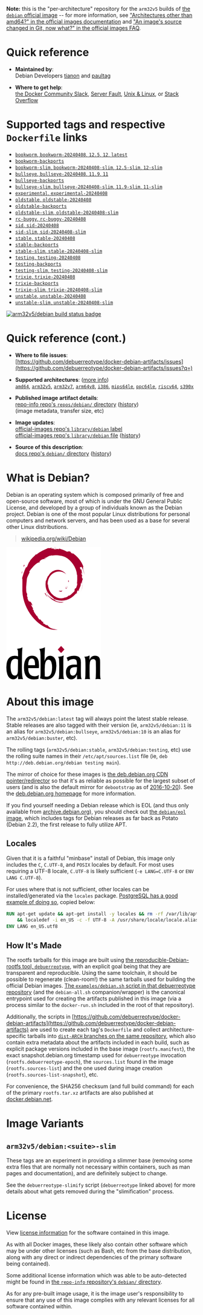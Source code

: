 <!--

********************************************************************************

WARNING:

    DO NOT EDIT "debian/README.md"

    IT IS AUTO-GENERATED

    (from the other files in "debian/" combined with a set of templates)

********************************************************************************

-->

**Note:** this is the "per-architecture" repository for the `arm32v5` builds of [the `debian` official image](https://hub.docker.com/_/debian) -- for more information, see ["Architectures other than amd64?" in the official images documentation](https://github.com/docker-library/official-images#architectures-other-than-amd64) and ["An image's source changed in Git, now what?" in the official images FAQ](https://github.com/docker-library/faq#an-images-source-changed-in-git-now-what).

# Quick reference

-	**Maintained by**:  
	Debian Developers [tianon](https://qa.debian.org/developer.php?login=tianon) and [paultag](https://qa.debian.org/developer.php?login=paultag)

-	**Where to get help**:  
	[the Docker Community Slack](https://dockr.ly/comm-slack), [Server Fault](https://serverfault.com/help/on-topic), [Unix & Linux](https://unix.stackexchange.com/help/on-topic), or [Stack Overflow](https://stackoverflow.com/help/on-topic)

# Supported tags and respective `Dockerfile` links

-	[`bookworm`, `bookworm-20240408`, `12.5`, `12`, `latest`](https://github.com/debuerreotype/docker-debian-artifacts/blob/9bb36a14c0f0998dc0df8ea45799f95cb131c83a/bookworm/Dockerfile)
-	[`bookworm-backports`](https://github.com/debuerreotype/docker-debian-artifacts/blob/9bb36a14c0f0998dc0df8ea45799f95cb131c83a/bookworm/backports/Dockerfile)
-	[`bookworm-slim`, `bookworm-20240408-slim`, `12.5-slim`, `12-slim`](https://github.com/debuerreotype/docker-debian-artifacts/blob/9bb36a14c0f0998dc0df8ea45799f95cb131c83a/bookworm/slim/Dockerfile)
-	[`bullseye`, `bullseye-20240408`, `11.9`, `11`](https://github.com/debuerreotype/docker-debian-artifacts/blob/9bb36a14c0f0998dc0df8ea45799f95cb131c83a/bullseye/Dockerfile)
-	[`bullseye-backports`](https://github.com/debuerreotype/docker-debian-artifacts/blob/9bb36a14c0f0998dc0df8ea45799f95cb131c83a/bullseye/backports/Dockerfile)
-	[`bullseye-slim`, `bullseye-20240408-slim`, `11.9-slim`, `11-slim`](https://github.com/debuerreotype/docker-debian-artifacts/blob/9bb36a14c0f0998dc0df8ea45799f95cb131c83a/bullseye/slim/Dockerfile)
-	[`experimental`, `experimental-20240408`](https://github.com/debuerreotype/docker-debian-artifacts/blob/9bb36a14c0f0998dc0df8ea45799f95cb131c83a/experimental/Dockerfile)
-	[`oldstable`, `oldstable-20240408`](https://github.com/debuerreotype/docker-debian-artifacts/blob/9bb36a14c0f0998dc0df8ea45799f95cb131c83a/oldstable/Dockerfile)
-	[`oldstable-backports`](https://github.com/debuerreotype/docker-debian-artifacts/blob/9bb36a14c0f0998dc0df8ea45799f95cb131c83a/oldstable/backports/Dockerfile)
-	[`oldstable-slim`, `oldstable-20240408-slim`](https://github.com/debuerreotype/docker-debian-artifacts/blob/9bb36a14c0f0998dc0df8ea45799f95cb131c83a/oldstable/slim/Dockerfile)
-	[`rc-buggy`, `rc-buggy-20240408`](https://github.com/debuerreotype/docker-debian-artifacts/blob/9bb36a14c0f0998dc0df8ea45799f95cb131c83a/rc-buggy/Dockerfile)
-	[`sid`, `sid-20240408`](https://github.com/debuerreotype/docker-debian-artifacts/blob/9bb36a14c0f0998dc0df8ea45799f95cb131c83a/sid/Dockerfile)
-	[`sid-slim`, `sid-20240408-slim`](https://github.com/debuerreotype/docker-debian-artifacts/blob/9bb36a14c0f0998dc0df8ea45799f95cb131c83a/sid/slim/Dockerfile)
-	[`stable`, `stable-20240408`](https://github.com/debuerreotype/docker-debian-artifacts/blob/9bb36a14c0f0998dc0df8ea45799f95cb131c83a/stable/Dockerfile)
-	[`stable-backports`](https://github.com/debuerreotype/docker-debian-artifacts/blob/9bb36a14c0f0998dc0df8ea45799f95cb131c83a/stable/backports/Dockerfile)
-	[`stable-slim`, `stable-20240408-slim`](https://github.com/debuerreotype/docker-debian-artifacts/blob/9bb36a14c0f0998dc0df8ea45799f95cb131c83a/stable/slim/Dockerfile)
-	[`testing`, `testing-20240408`](https://github.com/debuerreotype/docker-debian-artifacts/blob/9bb36a14c0f0998dc0df8ea45799f95cb131c83a/testing/Dockerfile)
-	[`testing-backports`](https://github.com/debuerreotype/docker-debian-artifacts/blob/9bb36a14c0f0998dc0df8ea45799f95cb131c83a/testing/backports/Dockerfile)
-	[`testing-slim`, `testing-20240408-slim`](https://github.com/debuerreotype/docker-debian-artifacts/blob/9bb36a14c0f0998dc0df8ea45799f95cb131c83a/testing/slim/Dockerfile)
-	[`trixie`, `trixie-20240408`](https://github.com/debuerreotype/docker-debian-artifacts/blob/9bb36a14c0f0998dc0df8ea45799f95cb131c83a/trixie/Dockerfile)
-	[`trixie-backports`](https://github.com/debuerreotype/docker-debian-artifacts/blob/9bb36a14c0f0998dc0df8ea45799f95cb131c83a/trixie/backports/Dockerfile)
-	[`trixie-slim`, `trixie-20240408-slim`](https://github.com/debuerreotype/docker-debian-artifacts/blob/9bb36a14c0f0998dc0df8ea45799f95cb131c83a/trixie/slim/Dockerfile)
-	[`unstable`, `unstable-20240408`](https://github.com/debuerreotype/docker-debian-artifacts/blob/9bb36a14c0f0998dc0df8ea45799f95cb131c83a/unstable/Dockerfile)
-	[`unstable-slim`, `unstable-20240408-slim`](https://github.com/debuerreotype/docker-debian-artifacts/blob/9bb36a14c0f0998dc0df8ea45799f95cb131c83a/unstable/slim/Dockerfile)

[![arm32v5/debian build status badge](https://img.shields.io/jenkins/s/https/doi-janky.infosiftr.net/job/multiarch/job/arm32v5/job/debian.svg?label=arm32v5/debian%20%20build%20job)](https://doi-janky.infosiftr.net/job/multiarch/job/arm32v5/job/debian/)

# Quick reference (cont.)

-	**Where to file issues**:  
	[https://github.com/debuerreotype/docker-debian-artifacts/issues](https://github.com/debuerreotype/docker-debian-artifacts/issues?q=)

-	**Supported architectures**: ([more info](https://github.com/docker-library/official-images#architectures-other-than-amd64))  
	[`amd64`](https://hub.docker.com/r/amd64/debian/), [`arm32v5`](https://hub.docker.com/r/arm32v5/debian/), [`arm32v7`](https://hub.docker.com/r/arm32v7/debian/), [`arm64v8`](https://hub.docker.com/r/arm64v8/debian/), [`i386`](https://hub.docker.com/r/i386/debian/), [`mips64le`](https://hub.docker.com/r/mips64le/debian/), [`ppc64le`](https://hub.docker.com/r/ppc64le/debian/), [`riscv64`](https://hub.docker.com/r/riscv64/debian/), [`s390x`](https://hub.docker.com/r/s390x/debian/)

-	**Published image artifact details**:  
	[repo-info repo's `repos/debian/` directory](https://github.com/docker-library/repo-info/blob/master/repos/debian) ([history](https://github.com/docker-library/repo-info/commits/master/repos/debian))  
	(image metadata, transfer size, etc)

-	**Image updates**:  
	[official-images repo's `library/debian` label](https://github.com/docker-library/official-images/issues?q=label%3Alibrary%2Fdebian)  
	[official-images repo's `library/debian` file](https://github.com/docker-library/official-images/blob/master/library/debian) ([history](https://github.com/docker-library/official-images/commits/master/library/debian))

-	**Source of this description**:  
	[docs repo's `debian/` directory](https://github.com/docker-library/docs/tree/master/debian) ([history](https://github.com/docker-library/docs/commits/master/debian))

# What is Debian?

Debian is an operating system which is composed primarily of free and open-source software, most of which is under the GNU General Public License, and developed by a group of individuals known as the Debian project. Debian is one of the most popular Linux distributions for personal computers and network servers, and has been used as a base for several other Linux distributions.

> [wikipedia.org/wiki/Debian](https://en.wikipedia.org/wiki/Debian)

![logo](https://raw.githubusercontent.com/docker-library/docs/b449be7df57e9ed9086bb5821bfb5d6cdc5d67a4/debian/logo.png)

# About this image

The `arm32v5/debian:latest` tag will always point the latest stable release. Stable releases are also tagged with their version (ie, `arm32v5/debian:11` is an alias for `arm32v5/debian:bullseye`, `arm32v5/debian:10` is an alias for `arm32v5/debian:buster`, etc).

The rolling tags (`arm32v5/debian:stable`, `arm32v5/debian:testing`, etc) use the rolling suite names in their `/etc/apt/sources.list` file (ie, `deb http://deb.debian.org/debian testing main`).

The mirror of choice for these images is [the deb.debian.org CDN pointer/redirector](https://deb.debian.org) so that it's as reliable as possible for the largest subset of users (and is also the default mirror for `debootstrap` as of [2016-10-20](https://anonscm.debian.org/cgit/d-i/debootstrap.git/commit/?id=9e8bc60ad1ccf3a25ce7890526b70059f3e770de)). See the [deb.debian.org homepage](https://deb.debian.org) for more information.

If you find yourself needing a Debian release which is EOL (and thus only available from [archive.debian.org](http://archive.debian.org)), you should check out [the `debian/eol` image](https://hub.docker.com/r/debian/eol/), which includes tags for Debian releases as far back as Potato (Debian 2.2), the first release to fully utilize APT.

## Locales

Given that it is a faithful "minbase" install of Debian, this image only includes the `C`, `C.UTF-8`, and `POSIX` locales by default. For most uses requiring a UTF-8 locale, `C.UTF-8` is likely sufficient (`-e LANG=C.UTF-8` or `ENV LANG C.UTF-8`).

For uses where that is not sufficient, other locales can be installed/generated via the `locales` package. [PostgreSQL has a good example of doing so](https://github.com/docker-library/postgres/blob/69bc540ecfffecce72d49fa7e4a46680350037f9/9.6/Dockerfile#L21-L24), copied below:

```dockerfile
RUN apt-get update && apt-get install -y locales && rm -rf /var/lib/apt/lists/* \
	&& localedef -i en_US -c -f UTF-8 -A /usr/share/locale/locale.alias en_US.UTF-8
ENV LANG en_US.utf8
```

## How It's Made

The rootfs tarballs for this image are built using [the reproducible-Debian-rootfs tool, `debuerreotype`](https://github.com/debuerreotype/debuerreotype), with an explicit goal being that they are transparent and reproducible. Using the same toolchain, it should be possible to regenerate (clean-room!) the same tarballs used for building the official Debian images. [The `examples/debian.sh` script in that debuerreotype repository](https://github.com/debuerreotype/debuerreotype/blob/master/examples/debian.sh) (and the `debian-all.sh` companion/wrapper) is the canonical entrypoint used for creating the artifacts published in this image (via a process similar to the `docker-run.sh` included in the root of that repository).

Additionally, the scripts in [https://github.com/debuerreotype/docker-debian-artifacts](https://github.com/debuerreotype/docker-debian-artifacts) are used to create each tag's `Dockerfile` and collect architecture-specific tarballs into [`dist-ARCH` branches on the same repository](https://github.com/debuerreotype/docker-debian-artifacts/branches), which also contain extra metadata about the artifacts included in each build, such as explicit package versions included in the base image (`rootfs.manifest`), the exact snapshot.debian.org timestamp used for `debuerreotype` invocation (`rootfs.debuerreotype-epoch`), the `sources.list` found in the image (`rootfs.sources-list`) and the one used during image creation (`rootfs.sources-list-snapshot`), etc.

For convenience, the SHA256 checksum (and full build command) for each of the primary `rootfs.tar.xz` artifacts are also published at [docker.debian.net](https://docker.debian.net/).

# Image Variants

## `arm32v5/debian:<suite>-slim`

These tags are an experiment in providing a slimmer base (removing some extra files that are normally not necessary within containers, such as man pages and documentation), and are definitely subject to change.

See the `debuerreotype-slimify` script (`debuerreotype` linked above) for more details about what gets removed during the "slimification" process.

# License

View [license information](https://www.debian.org/social_contract#guidelines) for the software contained in this image.

As with all Docker images, these likely also contain other software which may be under other licenses (such as Bash, etc from the base distribution, along with any direct or indirect dependencies of the primary software being contained).

Some additional license information which was able to be auto-detected might be found in [the `repo-info` repository's `debian/` directory](https://github.com/docker-library/repo-info/tree/master/repos/debian).

As for any pre-built image usage, it is the image user's responsibility to ensure that any use of this image complies with any relevant licenses for all software contained within.
